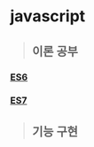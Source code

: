 # javascript

> ## 이론 공부

### [ES6](https://github.com/ka0824/javascript/blob/main/theory/ES6.md)
### [ES7](https://github.com/ka0824/javascript/blob/main/theory/ES7.md)


> ## 기능 구현
